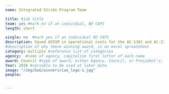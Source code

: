```yaml
---
name: Integrated Strike Program Team

title: #job title
team: yes #mark no if an individual, NO CAPS
length: short

single: no  #mark yes if an individual NO CAPS
description: Saved $551M in operational costs for the AC-130J and AC-130W Aircrafts through the implementation of a tailored and collaborative acquisition strategy.
#description of why there winning award, in an excel spreadsheet
category: multiple #reference list of categories
agency:  #name of agency, capitalize first letter of each name
award: Council #type of award, either Agency, Council, or President's; this is case sensitive so make sure to match the options listed exactly. This section generates the format of the card
Year: 2018 #variable to be used at later date
image: "/img/GoG/winners/cao_logo-1.jpg"
people:


---
```

